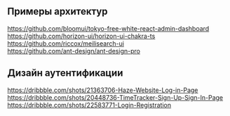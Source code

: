 ## Примеры архитектур
https://github.com/bloomui/tokyo-free-white-react-admin-dashboard \
https://github.com/horizon-ui/horizon-ui-chakra-ts \
https://github.com/riccox/meilisearch-ui \
https://github.com/ant-design/ant-design-pro

## Дизайн аутентификации
https://dribbble.com/shots/21363706-Haze-Website-Log-in-Page
https://dribbble.com/shots/20448736-TimeTracker-Sign-Up-Sign-In-Page
https://dribbble.com/shots/22583771-Login-Registration
